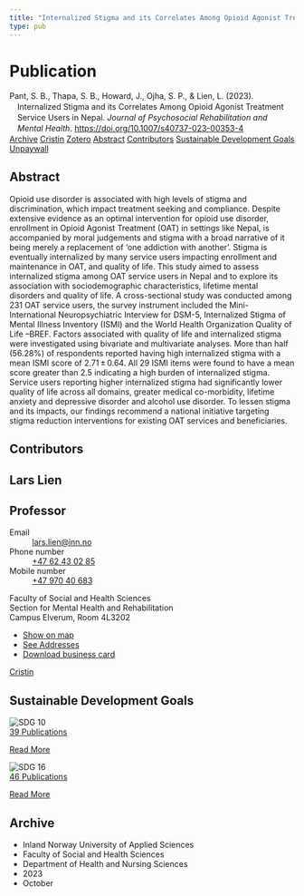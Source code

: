 ```yaml
---
title: "Internalized Stigma and its Correlates Among Opioid Agonist Treatment Service Users in Nepal"
type: pub
---
```

<h1>Publication</h1>
<article id="csl-bib-container-MBSP9AYI" class="csl-bib-container">
  <div class="csl-bib-body" style="line-height: 1.35; padding-left: 1em; text-indent:-1em;">
  <div class="csl-entry">Pant, S. B., Thapa, S. B., Howard, J., Ojha, S. P., &amp; Lien, L. (2023). Internalized Stigma and its Correlates Among Opioid Agonist Treatment Service Users in Nepal. <i>Journal of Psychosocial Rehabilitation and Mental Health</i>. <a href="https://doi.org/10.1007/s40737-023-00353-4">https://doi.org/10.1007/s40737-023-00353-4</a></div>
</div>
  <div class="csl-bib-buttons">
    <a href="#taxonomy-article-MBSP9AYI" class="csl-bib-button">Archive</a>
    <a href="https://app.cristin.no/results/show.jsf?id=2187360" alt="Cristin URL" class="csl-bib-button">Cristin</a>
    <a href="http://zotero.org/groups/5022929/items/MBSP9AYI" alt="Zotero URL" class="csl-bib-button">Zotero</a>
    <a href="#abstract-article-MBSP9AYI" class="csl-bib-button">Abstract</a>
    <a href="#contributors-article-MBSP9AYI" class="csl-bib-button">Contributors</a>
    <a href="#sdg-article-MBSP9AYI" class="csl-bib-button">Sustainable Development Goals</a>
    <a href="https://link.springer.com/content/pdf/10.1007/s40737-023-00353-4.pdf" class="csl-bib-button">Unpaywall</a>
  </div>
  <div id="csl-bib-meta-container-MBSP9AYI"></div>
</article>
<div id="csl-bib-meta-MBSP9AYI" class="csl-bib-meta">
  <article id="abstract-article-MBSP9AYI" class="abstract-article">
    <h1>Abstract</h1>
    Opioid use disorder is associated with high levels of stigma and discrimination, which impact treatment seeking and compliance. Despite extensive evidence as an optimal intervention for opioid use disorder, enrollment in Opioid Agonist Treatment (OAT) in settings like Nepal, is accompanied by moral judgements and stigma with a broad narrative of it being merely a replacement of ‘one addiction with another’. Stigma is eventually internalized by many service users impacting enrollment and maintenance in OAT, and quality of life. This study aimed to assess internalized stigma among OAT service users in Nepal and to explore its association with sociodemographic characteristics, lifetime mental disorders and quality of life. A cross-sectional study was conducted among 231 OAT service users, the survey instrument included the Mini-International Neuropsychiatric Interview for DSM-5, Internalized Stigma of Mental Illness Inventory (ISMI) and the World Health Organization Quality of Life –BREF. Factors associated with quality of life and internalized stigma were investigated using bivariate and multivariate analyses. More than half (56.28%) of respondents reported having high internalized stigma with a mean ISMI score of 2.71 ± 0.64. All 29 ISMI items were found to have a mean score greater than 2.5 indicating a high burden of internalized stigma. Service users reporting higher internalized stigma had significantly lower quality of life across all domains, greater medical co-morbidity, lifetime anxiety and depressive disorder and alcohol use disorder. To lessen stigma and its impacts, our findings recommend a national initiative targeting stigma reduction interventions for existing OAT services and beneficiaries.
  </article>
  <article id="contributors-article-MBSP9AYI" class="contributors-article">
    <h1>Contributors</h1>
    <div class="personas">
<div class="vrtx-hinn-person-card">
<div class="photo">
<i class="lar la-user-circle missing-person"></i>
</div>
<div class="info">
<hgroup><h1>Lars Lien</h1>
<h2>Professor</h2>
</hgroup><dl>
<dt>Email</dt>
<dd>
<a href="mailto:lars.lien@inn.no">lars.lien@inn.no</a>
</dd>
<dt>Phone number</dt>
<dd><a href="tel:+4762430285">
+47 62 43 02 85
</a></dd>
<dt>Mobile number</dt>
<dd><a href="tel:+4797040683">
+47 970 40 683
</a></dd>
</dl>
<p>
Faculty of Social and Health Sciences<br>
Section for Mental Health and Rehabilitation<br>
Campus Elverum,
Room 4L3202
</p>
<ul class="vrtx-hinn-links">
<li><a href="https://www.google.com/maps?q=60.88177,11.53669">Show on map</a></li>
<li><a href="https://www.inn.no/english/find-an-employee/lars-lien.html#vrtx-hinn-addresses">See Addresses</a></li>
<li><a href="https://www.inn.no/english/find-an-employee/lars-lien.html?vrtx=vcf">Download business card</a></li>
</ul>
</div>
</div>
<a href="https://app.cristin.no/persons/show.jsf?id=14287" alt="Cristin URL" class="personas-cristin">Cristin</a>
</div>
  </article>
  <article id="sdg-article-MBSP9AYI" class="sdg-article">
    <h1>Sustainable Development Goals</h1>
    <div class="sdg-container"><div id="sdg10" class="sdg">
<img src="{{< params subfolder >}}images/sdg/sdg10_en.png" class="image" alt="SDG 10">
<div class="sdg-overlay">
<a href="{{< params subfolder >}}en/archive/?sdg=10#archive" class="sdg-publication-count"><span>39</span> Publications</a>
<p><a href="https://sdgs.un.org/goals/goal10" class="sdg-read-more">Read More</a></p>
</div>
</div> <div id="sdg16" class="sdg">
<img src="{{< params subfolder >}}images/sdg/sdg16_en.png" class="image" alt="SDG 16">
<div class="sdg-overlay">
<a href="{{< params subfolder >}}en/archive/?sdg=16#archive" class="sdg-publication-count"><span>46</span> Publications</a>
<p><a href="https://sdgs.un.org/goals/goal16" class="sdg-read-more">Read More</a></p>
</div>
</div></div>
  </article>
  <article id="taxonomy-article-MBSP9AYI" class="taxonomy-article">
    <h1>Archive</h1>
    <ul>
      <li>Inland Norway University of Applied Sciences</li>
      <li>Faculty of Social and Health Sciences</li>
      <li>Department of Health and Nursing Sciences</li>
      <li>2023</li>
      <li>October</li>
    </ul>
  </article>
</div>
